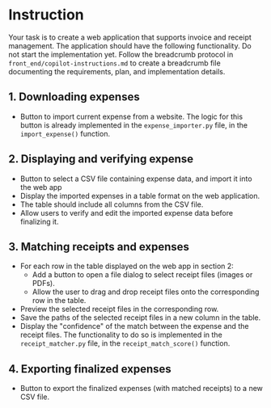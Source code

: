 # Instruction

Your task is to create a web application that supports invoice and receipt management. The application should have the following functionality. Do not start the implementation yet. Follow the breadcrumb protocol in `front_end/copilot-instructions.md` to create a breadcrumb file documenting the requirements, plan, and implementation details.

## 1. Downloading expenses

- Button to import current expense from a website. The logic for this button is already implemented in the `expense_importer.py` file, in the `import_expense()` function.

## 2. Displaying and verifying expense

- Button to select a CSV file containing expense data, and import it into the web app
- Display the imported expenses in a table format on the web application.
- The table should include all columns from the CSV file.
- Allow users to verify and edit the imported expense data before finalizing it.

## 3. Matching receipts and expenses

- For each row in the table displayed on the web app in section 2:
  - Add a button to open a file dialog to select receipt files (images or PDFs).
  - Allow the user to drag and drop receipt files onto the corresponding row in the table.
- Preview the selected receipt files in the corresponding row.
- Save the paths of the selected receipt files in a new column in the table.
- Display the "confidence" of the match between the expense and the receipt files. The functionality to do so is implemented in the `receipt_matcher.py` file, in the `receipt_match_score()` function.

## 4. Exporting finalized expenses

- Button to export the finalized expenses (with matched receipts) to a new CSV file.
